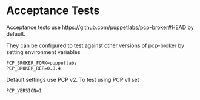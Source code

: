 # Acceptance Tests

Acceptance tests use https://github.com/puppetlabs/pcp-broker#HEAD by default.

They can be configured to test against other versions of pcp-broker by setting environment variables

    PCP_BROKER_FORK=puppetlabs
    PCP_BROKER_REF=0.8.4

Default settings use PCP v2. To test using PCP v1 set

    PCP_VERSION=1
